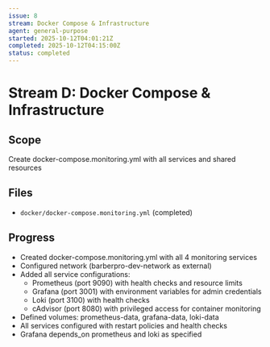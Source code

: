 ```yaml
---
issue: 8
stream: Docker Compose & Infrastructure
agent: general-purpose
started: 2025-10-12T04:01:21Z
completed: 2025-10-12T04:15:00Z
status: completed
---
```


# Stream D: Docker Compose & Infrastructure

## Scope
Create docker-compose.monitoring.yml with all services and shared resources

## Files
- `docker/docker-compose.monitoring.yml` (completed)

## Progress
- Created docker-compose.monitoring.yml with all 4 monitoring services
- Configured network (barberpro-dev-network as external)
- Added all service configurations:
  - Prometheus (port 9090) with health checks and resource limits
  - Grafana (port 3001) with environment variables for admin credentials
  - Loki (port 3100) with health checks
  - cAdvisor (port 8080) with privileged access for container monitoring
- Defined volumes: prometheus-data, grafana-data, loki-data
- All services configured with restart policies and health checks
- Grafana depends_on prometheus and loki as specified

